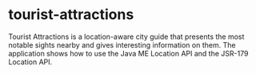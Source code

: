 tourist-attractions
===================

  Tourist Attractions is a location-aware city guide that presents the most notable sights nearby and gives interesting information on them. The application shows how to use the Java ME Location API and the JSR-179 Location API. 
